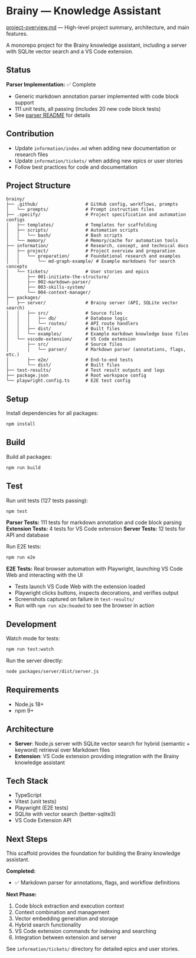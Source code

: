 # Brainy — Knowledge Assistant

[project-overview.md](./project-overview.md) — High-level project summary, architecture, and main features.

A monorepo project for the Brainy knowledge assistant, including a server with SQLite vector search and a VS Code extension.

## Status

**Parser Implementation:** ✅ Complete
- Generic markdown annotation parser implemented with code block support
- 111 unit tests, all passing (includes 20 new code block tests)
- See [parser README](./packages/vscode-extension/src/parser/README.md) for details

## Contribution

- Update `information/index.md` when adding new documentation or research files
- Update `information/tickets/` when adding new epics or user stories
- Follow best practices for code and documentation

## Project Structure

```
brainy/
├── .github/                  # GitHub config, workflows, prompts
│   └── prompts/              # Prompt instruction files
├── .specify/                 # Project specification and automation configs
│   ├── templates/            # Templates for scaffolding
│   ├── scripts/              # Automation scripts
│   │   └── bash/             # Bash scripts
│   └── memory/               # Memory/cache for automation tools
├── information/              # Research, concept, and technical docs
│   ├── project/              # Project overview and preparation
│   │   └── preparation/      # Foundational research and examples
│   │       └── md-graph-example/ # Example markdowns for search concepts
│   └── tickets/              # User stories and epics
│       ├── 001-initiate-the-structure/
│       ├── 002-markdown-parser/
│       ├── 003-skills-system/
│       └── 004-context-manager/
├── packages/
│   ├── server/               # Brainy server (API, SQLite vector search)
│   │   ├── src/              # Source files
│   │   │   ├── db/           # Database logic
│   │   │   └── routes/       # API route handlers
│   │   ├── dist/             # Built files
│   │   └── examples/         # Example markdown knowledge base files
│   └── vscode-extension/     # VS Code extension
│       ├── src/              # Source files
│       │   └── parser/       # Markdown parser (annotations, flags, etc.)
│       ├── e2e/              # End-to-end tests
│       └── dist/             # Built files
├── test-results/             # Test result outputs and logs
├── package.json              # Root workspace config
└── playwright.config.ts      # E2E test config
```

## Setup

Install dependencies for all packages:

```bash
npm install
```

## Build

Build all packages:

```bash
npm run build
```

## Test

Run unit tests (127 tests passing):

```bash
npm test
```

**Parser Tests:** 111 tests for markdown annotation and code block parsing
**Extension Tests:** 4 tests for VS Code extension
**Server Tests:** 12 tests for API and database

Run E2E tests:

```bash
npm run e2e
```

**E2E Tests:** Real browser automation with Playwright, launching VS Code Web and interacting with the UI
- Tests launch VS Code Web with the extension loaded
- Playwright clicks buttons, inspects decorations, and verifies output
- Screenshots captured on failure in `test-results/`
- Run with `npm run e2e:headed` to see the browser in action

## Development

Watch mode for tests:

```bash
npm run test:watch
```

Run the server directly:

```bash
node packages/server/dist/server.js
```

## Requirements

- Node.js 18+
- npm 9+

## Architecture

- **Server**: Node.js server with SQLite vector search for hybrid (semantic + keyword) retrieval over Markdown files
- **Extension**: VS Code extension providing integration with the Brainy knowledge assistant

## Tech Stack

- TypeScript
- Vitest (unit tests)
- Playwright (E2E tests)
- SQLite with vector search (better-sqlite3)
- VS Code Extension API

## Next Steps

This scaffold provides the foundation for building the Brainy knowledge assistant. 

**Completed:**
- ✅ Markdown parser for annotations, flags, and workflow definitions

**Next Phase:**

1. Code block extraction and execution context
2. Context combination and management
3. Vector embedding generation and storage
4. Hybrid search functionality
3. VS Code extension commands for indexing and searching
4. Integration between extension and server

See `information/tickets/` directory for detailed epics and user stories.
